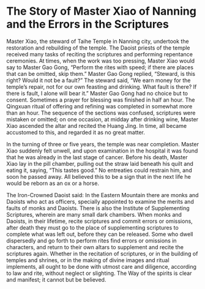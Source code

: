 # The Story of Master Xiao of Nanning and the Errors in the Scriptures

Master Xiao, the steward of Taihe Temple in Nanning city, undertook the restoration and rebuilding of the temple. The Daoist priests of the temple received many tasks of reciting the scriptures and performing repentance ceremonies. At times, when the work was too pressing, Master Xiao would say to Master Gao Gong, “Perform the rites with speed; if there are places that can be omitted, skip them.” Master Gao Gong replied, “Steward, is this right? Would it not be a fault?” The steward said, “We earn money for the temple’s repair, not for our own feasting and drinking. What fault is there? If there is fault, I alone will bear it.” Master Gao Gong had no choice but to consent. Sometimes a prayer for blessing was finished in half an hour. The Qingxuan ritual of offering and refining was completed in somewhat more than an hour. The sequence of the sections was confused, scriptures were mistaken or omitted; on one occasion, at midday after drinking wine, Master Xiao ascended the altar and recited the Huang Jing. In time, all became accustomed to this, and regarded it as no great matter.

In the turning of three or five years, the temple was near completion. Master Xiao suddenly felt unwell, and upon examination in the hospital it was found that he was already in the last stage of cancer. Before his death, Master Xiao lay in the pill chamber, pulling out the straw laid beneath his quilt and eating it, saying, “This tastes good.” No entreaties could restrain him, and soon he passed away. All believed this to be a sign that in the next life he would be reborn as an ox or a horse.

The Iron-Crowned Daoist said: In the Eastern Mountain there are monks and Daoists who act as officers, specially appointed to examine the merits and faults of monks and Daoists. There is also the Institute of Supplementing Scriptures, wherein are many small dark chambers. When monks and Daoists, in their lifetime, recite scriptures and commit errors or omissions, after death they must go to the place of supplementing scriptures to complete what was left out, before they can be released. Some who dwell dispersedly and go forth to perform rites find errors or omissions in characters, and return to their own altars to supplement and recite the scriptures again. Whether in the recitation of scriptures, or in the building of temples and shrines, or in the making of divine images and ritual implements, all ought to be done with utmost care and diligence, according to law and rite, without neglect or slighting. The Way of the spirits is clear and manifest; it cannot but be believed.

